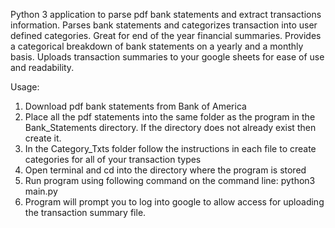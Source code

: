 Python 3 application to parse pdf bank statements and extract transactions information. Parses bank statements and categorizes transaction into user defined categories. Great for end of the year financial summaries. Provides a categorical breakdown of bank statements on a yearly and a monthly basis. Uploads transaction summaries to your google sheets for ease of use and readability.

Usage:
1. Download pdf bank statements from Bank of America
2. Place all the pdf statements into the same folder as the program in the Bank_Statements directory. If the directory does not already exist then create it.
3. In the Category_Txts folder follow the instructions in each file to create categories for all of your transaction types
4. Open terminal and cd into the directory where the program is stored
5. Run program using following command on the command line:
	python3 main.py
6. Program will prompt you to log into google to allow access for uploading the transaction summary file.

